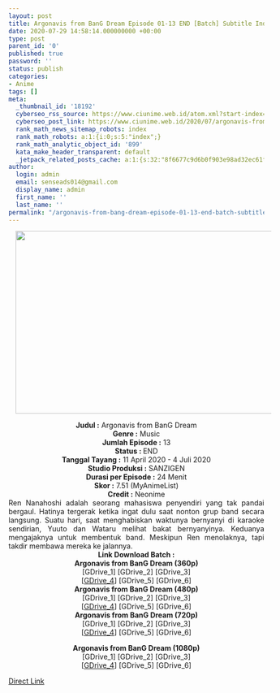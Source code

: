 ```yaml
---
layout: post
title: Argonavis from BanG Dream Episode 01-13 END [Batch] Subtitle Indonesia
date: 2020-07-29 14:58:14.000000000 +00:00
type: post
parent_id: '0'
published: true
password: ''
status: publish
categories:
- Anime
tags: []
meta:
  _thumbnail_id: '18192'
  cyberseo_rss_source: https://www.ciunime.web.id/atom.xml?start-index=301&max-results=150
  cyberseo_post_link: https://www.ciunime.web.id/2020/07/argonavis-from-bang-dream-episode-01-13.html
  rank_math_news_sitemap_robots: index
  rank_math_robots: a:1:{i:0;s:5:"index";}
  rank_math_analytic_object_id: '899'
  kata_make_header_transparent: default
  _jetpack_related_posts_cache: a:1:{s:32:"8f6677c9d6b0f903e98ad32ec61f8deb";a:2:{s:7:"expires";i:1644180278;s:7:"payload";a:0:{}}}
author:
  login: admin
  email: senseads014@gmail.com
  display_name: admin
  first_name: ''
  last_name: ''
permalink: "/argonavis-from-bang-dream-episode-01-13-end-batch-subtitle-indonesia/"
---
```

<div class="separator" style="clear: both; text-align: center;"><a href="https://1.bp.blogspot.com/-PI3VYZ01Y6E/XpHvB5tGUmI/AAAAAAAAeE4/KMeaHY6oAgsA5HsruoMVfYqOs9TNRJpzACLcBGAsYHQ/s1600/Argonavis%2Bfrom%2BBanG%2BDream.png" imageanchor="1" style="margin-left: 1em; margin-right: 1em;"><img border="0" data-original-height="720" data-original-width="1280" height="360" src="{{ site.baseurl }}/assets/2020/07/Argonavis%2Bfrom%2BBanG%2BDream.png" width="640" /></a></div>
<p>
<div style="text-align: center;"><b>Judul</b><b><b>&nbsp;</b>:</b>&nbsp;Argonavis from BanG Dream</div>
<div style="text-align: center;"><b>Genre :</b>&nbsp;Music</div>
<div style="text-align: center;"><b>Jumlah Episode :</b>&nbsp;13<br /><b>Status :&nbsp;</b>END<br /><b>Tanggal Tayang :</b>&nbsp;11 April 2020&nbsp;- 4 Juli 2020<br /><b>Studio Produksi :</b>&nbsp;SANZIGEN<br /><b>Durasi per Episode :</b>&nbsp;24 Menit</div>
<div style="text-align: center;"><b>Skor :</b>&nbsp;7.51 (MyAnimeList)<br /><b>Credit :</b>&nbsp;Neonime</div>
<div style="text-align: center;"></div>
<div style="text-align: justify;">Ren Nanahoshi adalah seorang mahasiswa penyendiri yang tak pandai bergaul. Hatinya tergerak ketika ingat dulu saat nonton grup band secara langsung. Suatu hari, saat menghabiskan waktunya bernyanyi di karaoke sendirian, Yuuto dan Wataru melihat bakat bernyanyinya. Keduanya mengajaknya untuk membentuk band. Meskipun Ren menolaknya, tapi takdir membawa mereka ke jalannya.</div>
<div style="text-align: justify;"></div>
<div style="text-align: justify;"></div>
<div style="text-align: center;">
<div style="text-align: center;"><b>Link Download Batch :</b></div>
<div style="text-align: center;">
<div style="text-align: center;"><b>Argonavis from BanG Dream&nbsp;(360p)</b></div>
</div>
<div style="text-align: center;">[GDrive_1] [GDrive_2] [GDrive_3]<br />[<a href="https://drive.google.com/uc?id=1a-G9rcBIG313YgzvCDzvGgo6hILhMFca" target="_blank" rel="noopener">GDrive_4</a>] [GDrive_5] [GDrive_6]</div>
<div style="text-align: center;"></div>
<div style="text-align: center;"><b>Argonavis from BanG Dream&nbsp;(480p)</b><br />[GDrive_1] [GDrive_2] [GDrive_3]<br />[<a href="https://drive.google.com/uc?id=1CCNtSz1FHlnwsk076GGUBsAxyq5Q8i3H" target="_blank" rel="noopener">GDrive_4</a>] [GDrive_5] [GDrive_6]</div>
<div style="text-align: center;"><b>Argonavis from BanG Dream&nbsp;(720p)</b><br />[GDrive_1] [GDrive_2] [GDrive_3]<br />[<a href="https://drive.google.com/uc?id=1UpKw8xEYvJUuIhrsYQJIcIM_VUs6mpY6" target="_blank" rel="noopener">GDrive_4</a>] [GDrive_5] [GDrive_6]</p>
<p><b>Argonavis from BanG Dream&nbsp;(1080p)</b><br />[GDrive_1] [GDrive_2] [GDrive_3]<br />[<a href="https://drive.google.com/uc?id=1LbkkZfVq-Uc2rRoUsZ24wx5rvBCxZO5D" target="_blank" rel="noopener">GDrive_4</a>] [GDrive_5] [GDrive_6]</div>
</div>
<link rel="stylesheet" href="https://cdnjs.cloudflare.com/ajax/libs/font-awesome/4.7.0/css/font-awesome.min.css" />
<div class="divbtn"> <a href="https://handymansurrender.com/fihup8buzv?key=94550f7ce39444073321dde3b8782f97" class="btn"><i class="fa fa-download"></i> Direct Link</a> </div>
